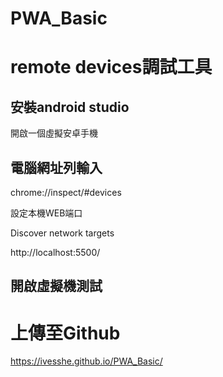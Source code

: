 # PWA_Basic

# remote devices調試工具

## 安裝android studio

開啟一個虛擬安卓手機

## 電腦網址列輸入

chrome://inspect/#devices


設定本機WEB端口

Discover network targets

http://localhost:5500/

## 開啟虛擬機測試


# 上傳至Github

https://ivesshe.github.io/PWA_Basic/
